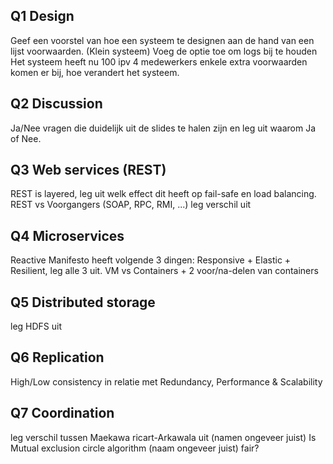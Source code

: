 ## Q1 Design

Geef een voorstel van hoe een systeem te designen aan de hand van een lijst voorwaarden. (Klein systeem)
Voeg de optie toe om logs bij te houden
Het systeem heeft nu 100 ipv 4 medewerkers enkele extra voorwaarden komen er bij, hoe verandert het systeem.

## Q2 Discussion

Ja/Nee vragen die duidelijk uit de slides te halen zijn en leg uit waarom Ja of Nee.

## Q3 Web services (REST)

REST is layered, leg uit welk effect dit heeft op fail-safe en load balancing.
REST vs Voorgangers (SOAP, RPC, RMI, ...) leg verschil uit

## Q4 Microservices

Reactive Manifesto heeft volgende 3 dingen: Responsive + Elastic + Resilient, leg alle 3 uit.
VM vs Containers + 2 voor/na-delen van containers

## Q5 Distributed storage

leg HDFS uit

## Q6 Replication

High/Low consistency in relatie met Redundancy, Performance & Scalability

## Q7 Coordination

leg verschil tussen Maekawa ricart-Arkawala uit (namen ongeveer juist)
Is Mutual exclusion circle algorithm (naam ongeveer juist) fair?
